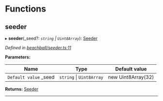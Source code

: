 

# Functions

<a id="seeder"></a>

##  seeder

▸ **seeder**(_seed?: *`string` \| `Uint8Array`*): [Seeder](_beachball_types_.md#seeder)

*Defined in [beachball/seeder.ts:11](https://github.com/polkadot-js/ui/blob/aabb3df/packages/ui-identicon/src/beachball/seeder.ts#L11)*

**Parameters:**

| Name | Type | Default value |
| ------ | ------ | ------ |
| `Default value` _seed | `string` \| `Uint8Array` |  new Uint8Array(32) |

**Returns:** [Seeder](_beachball_types_.md#seeder)

___

